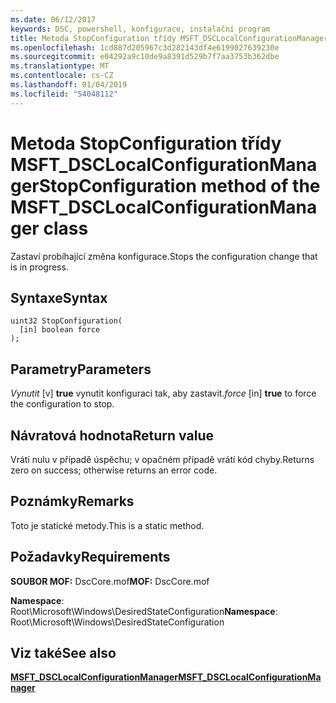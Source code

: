 ```yaml
---
ms.date: 06/12/2017
keywords: DSC, powershell, konfigurace, instalační program
title: Metoda StopConfiguration třídy MSFT_DSCLocalConfigurationManager
ms.openlocfilehash: 1cd887d205967c3d282143df4e6199027639230e
ms.sourcegitcommit: e04292a9c10de9a8391d529b7f7aa3753b362dbe
ms.translationtype: MT
ms.contentlocale: cs-CZ
ms.lasthandoff: 01/04/2019
ms.locfileid: "54048112"
---
```

# <a name="stopconfiguration-method-of-the-msftdsclocalconfigurationmanager-class"></a><span data-ttu-id="69206-103">Metoda StopConfiguration třídy MSFT_DSCLocalConfigurationManager</span><span class="sxs-lookup"><span data-stu-id="69206-103">StopConfiguration method of the MSFT_DSCLocalConfigurationManager class</span></span>

<span data-ttu-id="69206-104">Zastaví probíhající změna konfigurace.</span><span class="sxs-lookup"><span data-stu-id="69206-104">Stops the configuration change that is in progress.</span></span>

## <a name="syntax"></a><span data-ttu-id="69206-105">Syntaxe</span><span class="sxs-lookup"><span data-stu-id="69206-105">Syntax</span></span>

```mof
uint32 StopConfiguration(
  [in] boolean force
);
```

## <a name="parameters"></a><span data-ttu-id="69206-106">Parametry</span><span class="sxs-lookup"><span data-stu-id="69206-106">Parameters</span></span>

<span data-ttu-id="69206-107">*Vynutit* \[v\] **true** vynutit konfiguraci tak, aby zastavit.</span><span class="sxs-lookup"><span data-stu-id="69206-107">*force* \[in\] **true** to force the configuration to stop.</span></span>

## <a name="return-value"></a><span data-ttu-id="69206-108">Návratová hodnota</span><span class="sxs-lookup"><span data-stu-id="69206-108">Return value</span></span>

<span data-ttu-id="69206-109">Vrátí nulu v případě úspěchu; v opačném případě vrátí kód chyby.</span><span class="sxs-lookup"><span data-stu-id="69206-109">Returns zero on success; otherwise returns an error code.</span></span>

## <a name="remarks"></a><span data-ttu-id="69206-110">Poznámky</span><span class="sxs-lookup"><span data-stu-id="69206-110">Remarks</span></span>

<span data-ttu-id="69206-111">Toto je statické metody.</span><span class="sxs-lookup"><span data-stu-id="69206-111">This is a static method.</span></span>

## <a name="requirements"></a><span data-ttu-id="69206-112">Požadavky</span><span class="sxs-lookup"><span data-stu-id="69206-112">Requirements</span></span>

<span data-ttu-id="69206-113">**SOUBOR MOF:** DscCore.mof</span><span class="sxs-lookup"><span data-stu-id="69206-113">**MOF:** DscCore.mof</span></span>

<span data-ttu-id="69206-114">**Namespace**: Root\Microsoft\Windows\DesiredStateConfiguration</span><span class="sxs-lookup"><span data-stu-id="69206-114">**Namespace**: Root\Microsoft\Windows\DesiredStateConfiguration</span></span>

## <a name="see-also"></a><span data-ttu-id="69206-115">Viz také</span><span class="sxs-lookup"><span data-stu-id="69206-115">See also</span></span>

[<span data-ttu-id="69206-116">**MSFT_DSCLocalConfigurationManager**</span><span class="sxs-lookup"><span data-stu-id="69206-116">**MSFT_DSCLocalConfigurationManager**</span></span>](msft-dsclocalconfigurationmanager.md)